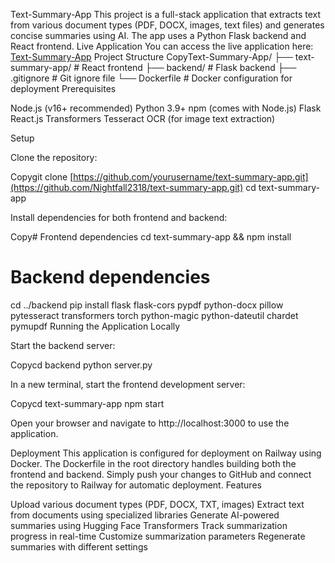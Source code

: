 Text-Summary-App
This project is a full-stack application that extracts text from various document types (PDF, DOCX, images, text files) and generates concise summaries using AI. The app uses a Python Flask backend and React frontend.
Live Application
You can access the live application here: [Text-Summary-App](https://text-summary-app-production.up.railway.app/)
Project Structure
CopyText-Summary-App/
├── text-summary-app/  # React frontend
├── backend/          # Flask backend
├── .gitignore        # Git ignore file
└── Dockerfile        # Docker configuration for deployment
Prerequisites

Node.js (v16+ recommended)
Python 3.9+
npm (comes with Node.js)
Flask
React.js
Transformers
Tesseract OCR (for image text extraction)

Setup

Clone the repository:

Copygit clone [https://github.com/yourusername/text-summary-app.git](https://github.com/Nightfall2318/text-summary-app.git)
cd text-summary-app

Install dependencies for both frontend and backend:

Copy# Frontend dependencies
cd text-summary-app && npm install

# Backend dependencies
cd ../backend
pip install flask flask-cors pypdf python-docx pillow pytesseract transformers torch python-magic python-dateutil chardet pymupdf
Running the Application Locally

Start the backend server:

Copycd backend
python server.py

In a new terminal, start the frontend development server:

Copycd text-summary-app
npm start

Open your browser and navigate to http://localhost:3000 to use the application.

Deployment
This application is configured for deployment on Railway using Docker. The Dockerfile in the root directory handles building both the frontend and backend.
Simply push your changes to GitHub and connect the repository to Railway for automatic deployment.
Features

Upload various document types (PDF, DOCX, TXT, images)
Extract text from documents using specialized libraries
Generate AI-powered summaries using Hugging Face Transformers
Track summarization progress in real-time
Customize summarization parameters
Regenerate summaries with different settings
